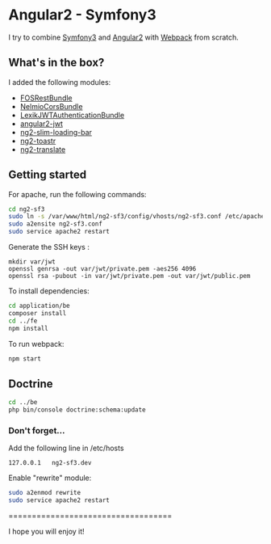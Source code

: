 # Angular2 - Symfony3

I try to combine [Symfony3](https://symfony.com/) and [Angular2](https://angular.io/) with [Webpack](https://webpack.github.io/) from scratch.

## What's in the box?
I added the following modules:  
- [FOSRestBundle](http://symfony.com/doc/current/bundles/FOSRestBundle/index.html) 
- [NelmioCorsBundle](https://github.com/nelmio/NelmioCorsBundle)
- [LexikJWTAuthenticationBundle](https://github.com/lexik/LexikJWTAuthenticationBundle) 
- [angular2-jwt](https://github.com/auth0/angular2-jwt)
- [ng2-slim-loading-bar](https://github.com/akserg/ng2-slim-loading-bar)
- [ng2-toastr](https://github.com/PointInside/ng2-toastr)  
- [ng2-translate](https://github.com/ocombe/ng2-translate)  

## Getting started
For apache, run the following commands:
```bash
cd ng2-sf3
sudo ln -s /var/www/html/ng2-sf3/config/vhosts/ng2-sf3.conf /etc/apache2/sites-available/
sudo a2ensite ng2-sf3.conf 
sudo service apache2 restart
```

Generate the SSH keys :

```
mkdir var/jwt 
openssl genrsa -out var/jwt/private.pem -aes256 4096  
openssl rsa -pubout -in var/jwt/private.pem -out var/jwt/public.pem  
```

To install dependencies:
```bash
cd application/be
composer install
cd ../fe
npm install
```

To run webpack:
```bash
npm start
```

## Doctrine
```bash
cd ../be
php bin/console doctrine:schema:update
```

### Don't forget...
Add the following line in /etc/hosts
```
127.0.0.1 	ng2-sf3.dev
```
Enable "rewrite" module:
```bash
sudo a2enmod rewrite
sudo service apache2 restart
```
===================================

I hope you will enjoy it!
